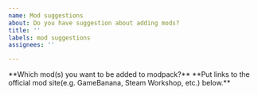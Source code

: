 ```yaml
---
name: Mod suggestions
about: Do you have suggestion about adding mods?
title: ''
labels: mod suggestions
assignees: ''

---
```


<!--
----- Note Starts here -----
Please note that we only accept issues related to Enhanced Mod series! Any modpacks that are outside of EnhancedMod should be reported on appropriate place, not here.

Modpacks that includes on Enhanced Mod are:
- Half-Life 2: Enhanced
- Team Fortress 2: Enhanced
- Black Mesa: Enhanced
- Half-Life 2: Re;Enhanced
- Obsidian Conflict: Enhanced
- PAYDAY 2: Enhanced
- Euro Truck Simulator 2: Enhanced
- American Truck Simulator: Enhanced

Please include more information if possible!

We won't going to add following types of mod(s), this includes:
- Mod(s) which does use assets from other games and franchises (Except games made from same companies, for example Half-Life 2 and Half-Life Alyx which is both developed by Valve)
- Mod(s) which doesn't support cross-platform compatibility (e.g. If the game supports Windows/macOS/Linux, it must support all platforms to be listed)

----- Note Ends here -----
--!>

**Which mod(s) you want to be added to modpack?**

**Put links to the official mod site(e.g. GameBanana, Steam Workshop, etc.) below.**
